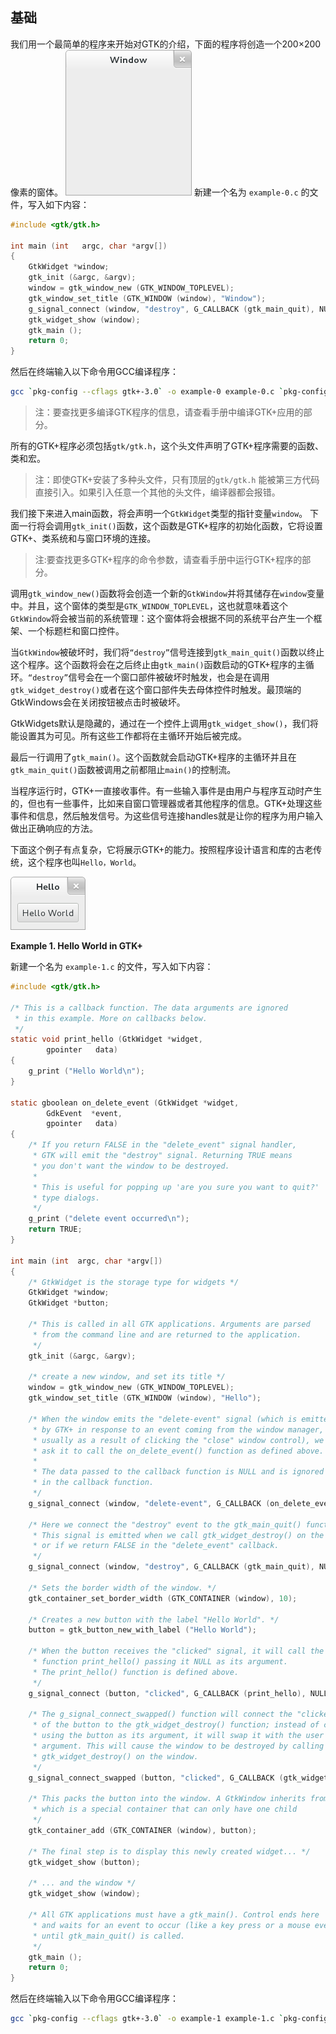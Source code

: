 ## 基础

我们用一个最简单的程序来开始对GTK的介绍，下面的程序将创造一个200×200像素的窗体。
![window_default](../images/window_default.png)
新建一个名为 `example-0.c` 的文件，写入如下内容：

```c
#include <gtk/gtk.h>

int main (int   argc, char *argv[])
{
    GtkWidget *window;
    gtk_init (&argc, &argv);
    window = gtk_window_new (GTK_WINDOW_TOPLEVEL);
    gtk_window_set_title (GTK_WINDOW (window), "Window");
    g_signal_connect (window, "destroy", G_CALLBACK (gtk_main_quit), NULL);
    gtk_widget_show (window);
    gtk_main ();
    return 0;
}
```
然后在终端输入以下命令用GCC编译程序：

```bash
gcc `pkg-config --cflags gtk+-3.0` -o example-0 example-0.c `pkg-config --libs gtk+-3.0`
```
>注：要查找更多编译GTK程序的信息，请查看手册中编译GTK+应用的部分。

所有的GTK+程序必须包括`gtk/gtk.h`，这个头文件声明了GTK+程序需要的函数、类和宏。

>注：即使GTK+安装了多种头文件，只有顶层的`gtk/gtk.h` 能被第三方代码直接引入。如果引入任意一个其他的头文件，编译器都会报错。

我们接下来进入main函数，将会声明一个`GtkWidget`类型的指针变量`window`。
下面一行将会调用`gtk_init()`函数，这个函数是GTK+程序的初始化函数，它将设置GTK+、类系统和与窗口环境的连接。

>注:要查找更多GTK+程序的命令参数，请查看手册中运行GTK+程序的部分。

调用`gtk_window_new()`函数将会创造一个新的`GtkWindow`并将其储存在`window`变量中。并且，这个窗体的类型是`GTK_WINDOW_TOPLEVEL`，这也就意味着这个`GtkWindow`将会被当前的系统管理：这个窗体将会根据不同的系统平台产生一个框架、一个标题栏和窗口控件。

当`GtkWindow`被破坏时，我们将`“destroy”`信号连接到`gtk_main_quit()`函数以终止这个程序。这个函数将会在之后终止由`gtk_main()`函数启动的GTK+程序的主循环。`“destroy”`信号会在一个窗口部件被破坏时触发，也会是在调用`gtk_widget_destroy()`或者在这个窗口部件失去母体控件时触发。最顶端的GtkWindows会在关闭按钮被点击时被破坏。

GtkWidgets默认是隐藏的，通过在一个控件上调用`gtk_widget_show()`，我们将能设置其为可见。所有这些工作都将在主循环开始后被完成。

最后一行调用了`gtk_main()`。这个函数就会启动GTK+程序的主循环并且在`gtk_main_quit()`函数被调用之前都阻止`main()`的控制流。

当程序运行时，GTK+一直接收事件。有一些输入事件是由用户与程序互动时产生的，但也有一些事件，比如来自窗口管理器或者其他程序的信息。GTK+处理这些事件和信息，然后触发信号。为这些信号连接handles就是让你的程序为用户输入做出正确响应的方法。

下面这个例子有点复杂，它将展示GTK+的能力。按照程序设计语言和库的古老传统，这个程序也叫`Hello，World`。

![hello_worldpng](../images/hello_world.png)

**Example 1. Hello World in GTK+**

新建一个名为 `example-1.c` 的文件，写入如下内容：

```c
#include <gtk/gtk.h>

/* This is a callback function. The data arguments are ignored
 * in this example. More on callbacks below.
 */
static void print_hello (GtkWidget *widget,
		gpointer   data)
{
    g_print ("Hello World\n");
}

static gboolean on_delete_event (GtkWidget *widget,
		GdkEvent  *event,
		gpointer   data)
{
    /* If you return FALSE in the "delete_event" signal handler,
     * GTK will emit the "destroy" signal. Returning TRUE means
     * you don't want the window to be destroyed.
     *
     * This is useful for popping up 'are you sure you want to quit?'
     * type dialogs.
     */
    g_print ("delete event occurred\n");
    return TRUE;
}

int main (int  argc, char *argv[])
{
    /* GtkWidget is the storage type for widgets */
    GtkWidget *window;
    GtkWidget *button;

    /* This is called in all GTK applications. Arguments are parsed
     * from the command line and are returned to the application.
     */
    gtk_init (&argc, &argv);

    /* create a new window, and set its title */
    window = gtk_window_new (GTK_WINDOW_TOPLEVEL);
    gtk_window_set_title (GTK_WINDOW (window), "Hello");

    /* When the window emits the "delete-event" signal (which is emitted
     * by GTK+ in response to an event coming from the window manager,
     * usually as a result of clicking the "close" window control), we
     * ask it to call the on_delete_event() function as defined above.
     *
     * The data passed to the callback function is NULL and is ignored
     * in the callback function.
     */
    g_signal_connect (window, "delete-event", G_CALLBACK (on_delete_event), NULL);

    /* Here we connect the "destroy" event to the gtk_main_quit() function.
     * This signal is emitted when we call gtk_widget_destroy() on the window,
     * or if we return FALSE in the "delete_event" callback.
     */
    g_signal_connect (window, "destroy", G_CALLBACK (gtk_main_quit), NULL);

    /* Sets the border width of the window. */
    gtk_container_set_border_width (GTK_CONTAINER (window), 10);

    /* Creates a new button with the label "Hello World". */
    button = gtk_button_new_with_label ("Hello World");

    /* When the button receives the "clicked" signal, it will call the
     * function print_hello() passing it NULL as its argument.
     * The print_hello() function is defined above.
     */
    g_signal_connect (button, "clicked", G_CALLBACK (print_hello), NULL);

    /* The g_signal_connect_swapped() function will connect the "clicked" signal
     * of the button to the gtk_widget_destroy() function; instead of calling it
     * using the button as its argument, it will swap it with the user data
     * argument. This will cause the window to be destroyed by calling
     * gtk_widget_destroy() on the window.
     */
    g_signal_connect_swapped (button, "clicked", G_CALLBACK (gtk_widget_destroy), window);

    /* This packs the button into the window. A GtkWindow inherits from GtkBin,
     * which is a special container that can only have one child
     */
    gtk_container_add (GTK_CONTAINER (window), button);

    /* The final step is to display this newly created widget... */
    gtk_widget_show (button);

    /* ... and the window */
    gtk_widget_show (window);

    /* All GTK applications must have a gtk_main(). Control ends here
     * and waits for an event to occur (like a key press or a mouse event),
     * until gtk_main_quit() is called.
     */
    gtk_main ();
    return 0;
}

```
然后在终端输入以下命令用GCC编译程序：

```bash
gcc `pkg-config --cflags gtk+-3.0` -o example-1 example-1.c `pkg-config --libs gtk+-3.0`
```




